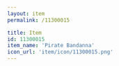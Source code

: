 ```yaml
---
layout: item
permalink: /11300015

title: Item
id: 11300015
item_name: 'Pirate Bandanna'
icon_url: 'item/icon/11300015.png'
---
```

